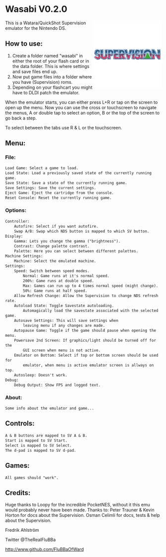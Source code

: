 # Wasabi V0.2.0

<img align="right" width="220" src="./logo.png" />

This is a Watara/QuickShot Supervision emulator for the Nintendo DS.

## How to use:

1. Create a folder named "wasabi" in either the root of your flash card or in the data folder.
This is where settings and save files end up.
2. Now put game files into a folder where you have (Supervision) roms.
3. Depending on your flashcart you might have to DLDI patch the emulator.

When the emulator starts, you can either press L+R or tap on the screen to open
up the menu.
Now you can use the cross or touchscreen to navigate the menus, A or double tap
to select an option, B or the top of the screen to go back a step.

To select between the tabs use R & L or the touchscreen.

## Menu:

### File:
	Load Game: Select a game to load.
	Load State: Load a previously saved state of the currently running game.
	Save State: Save a state of the currently running game.
	Save Settings: Save the current settings.
	Eject Game: Eject the cartridge from the console.
	Reset Console: Reset the currently running game.

### Options:
	Controller:
		Autofire: Select if you want autofire.
		Swap A/B: Swap which NDS button is mapped to which SV button.
	Display:
		Gamma: Lets you change the gamma ("brightness").
		Contrast: Change palette contrast.
		Palette: Here you can select between different palettes.
	Machine Settings:
		Machine: Select the emulated machine.
	Settings:
		Speed: Switch between speed modes.
			Normal: Game runs at it's normal speed.
			200%: Game runs at double speed.
			Max: Games can run up to 4 times normal speed (might change).
			50%: Game runs at half speed.
		Allow Refresh Change: Allow the Supervision to change NDS refresh rate.
		Autoload State: Toggle Savestate autoloading.
			Automagically load the savestate associated with the selected game.
		Autosave Settings: This will save settings when
			leaving menu if any changes are made.
		Autopause Game: Toggle if the game should pause when opening the menu.
		Powersave 2nd Screen: If graphics/light should be turned off for the
			GUI screen when menu is not active.
		Emulator on Bottom: Select if top or bottom screen should be used for
			emulator, when menu is active emulator screen is allways on top.
		Autosleep: Doesn't work.
	Debug:
		Debug Output: Show FPS and logged text.

### About:
	Some info about the emulator and game...


## Controls:
	A & B buttons are mapped to SV A & B.
	Start is mapped to SV Start.
	Select is mapped to SV Select.
	The d-pad is mapped to SV d-pad.

## Games:
	All games should "work".

## Credits:

Huge thanks to Loopy for the incredible PocketNES, without it this emu would
probably never have been made.
Thanks to:
	Peter Trauner & Kevin Horton for docs about the Supervision.
	Osman Celimli for docs, tests & help about the Supervision.


Fredrik Ahlström

Twitter @TheRealFluBBa

http://www.github.com/FluBBaOfWard
